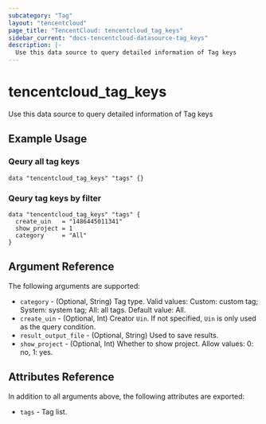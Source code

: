 ```yaml
---
subcategory: "Tag"
layout: "tencentcloud"
page_title: "TencentCloud: tencentcloud_tag_keys"
sidebar_current: "docs-tencentcloud-datasource-tag_keys"
description: |-
  Use this data source to query detailed information of Tag keys
---
```


# tencentcloud_tag_keys

Use this data source to query detailed information of Tag keys

## Example Usage

### Qeury all tag keys

```hcl
data "tencentcloud_tag_keys" "tags" {}
```

### Qeury tag keys by filter

```hcl
data "tencentcloud_tag_keys" "tags" {
  create_uin   = "1486445011341"
  show_project = 1
  category     = "All"
}
```

## Argument Reference

The following arguments are supported:

* `category` - (Optional, String) Tag type. Valid values: Custom: custom tag; System: system tag; All: all tags. Default value: All.
* `create_uin` - (Optional, Int) Creator `Uin`. If not specified, `Uin` is only used as the query condition.
* `result_output_file` - (Optional, String) Used to save results.
* `show_project` - (Optional, Int) Whether to show project. Allow values: 0: no, 1: yes.

## Attributes Reference

In addition to all arguments above, the following attributes are exported:

* `tags` - Tag list.



